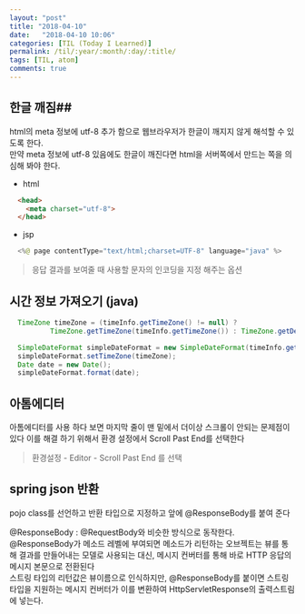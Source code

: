 ```yaml
---
layout: "post"
title: "2018-04-10"
date:   "2018-04-10 10:06"
categories: [TIL (Today I Learned)]
permalink: /til/:year/:month/:day/:title/
tags: [TIL, atom]
comments: true
---
```


## 한글 깨짐##
html의 meta 정보에 utf-8 추가 함으로 웹브라우저가 한글이 깨지지 않게 해석할 수 있도록 한다.  
만약 meta 정보에 utf-8 있음에도 한글이 깨진다면 html을 서버쪽에서 만드는 쪽을 의심해 봐야 한다.  

- html
```html
  <head>
    <meta charset="utf-8">
  </head>
```
- jsp
```java
  <%@ page contentType="text/html;charset=UTF-8" language="java" %>
```
> 응답 결과를 보여줄 때 사용할 문자의 인코딩을 지정 해주는 옵션

## 시간 정보 가져오기 (java)
```java
  TimeZone timeZone = (timeInfo.getTimeZone() != null) ?
          TimeZone.getTimeZone(timeInfo.getTimeZone()) : TimeZone.getDefault();

  SimpleDateFormat simpleDateFormat = new SimpleDateFormat(timeInfo.getTimeFormat());
  simpleDateFormat.setTimeZone(timeZone);
  Date date = new Date();
  simpleDateFormat.format(date);
```

## 아톰에디터  
아톰에디터를 사용 하다 보면 마지막 줄이 맨 밑에서 더이상 스크롤이 안되는 문제점이 있다
이를 해결 하기 위해서 환경 설정에서 Scroll Past End를 선택한다
> 환경설정 - Editor - Scroll Past End 를 선택

## spring json 반환
pojo class를 선언하고 반환 타입으로 지정하고 앞에 @ResponseBody를 붙여 준다   

@ResponseBody : @RequestBody와 비슷한 방식으로 동작한다.  
@ResponseBody가 메소드 레벨에 부여되면 메소드가 리턴하는 오브젝트는 뷰를 통해 결과를 만들어내는 모델로 사용되는 대신, 메시지 컨버터를 통해 바로 HTTP 응답의 메시지 본문으로 전환된다  
스트링 타입의 리턴값은 뷰이름으로 인식하지만, @ResponseBody를 붙이면 스트링 타입을 지원하는 메시지 컨버터가 이를 변환하여 HttpServletResponse의 출력스트림에 넣는다.

